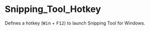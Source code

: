 # Snipping_Tool_Hotkey
Defines a hotkey (<kbd>Win</kbd> + <kbd>F12</kbd>) to launch Snipping Tool for Windows.
